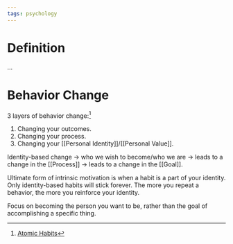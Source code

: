 ```yaml
---
tags: psychology
---
```


# Definition

...

# Behavior Change
3 layers of behavior change:[^1]

1) Changing your outcomes.
2) Changing your process.
3) Changing your [[Personal Identity]]/[[Personal Value]].

Identity-based change -> who we wish to become/who we are -> leads to a change in the [[Process]] -> leads to a change in the [[Goal]].

Ultimate form of intrinsic motivation is when a habit is a part of your identity. Only identity-based habits will stick forever. The more you repeat a behavior, the more you reinforce your identity.

Focus on becoming the person you want to be, rather than the goal of accomplishing a specific thing.

[^1]: [Atomic Habits](zotero://open-pdf/library/items/N7HGMVC4?page=1)